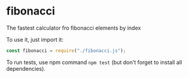 # fibonacci
The fastest calculator fro fibonacci elements by index

To use it, just import it:

```js
const fibonacci = require("./fibonacci.js");
```

To run tests, use npm command `npm test` (but don't forget to install all dependencies).
